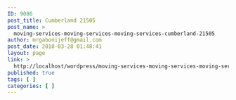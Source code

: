 ```yaml
---
ID: 9086
post_title: Cumberland 21505
post_name: >
  moving-services-moving-services-moving-services-cumberland-21505
author: mrgabonijeff@gmail.com
post_date: 2018-03-28 01:48:41
layout: page
link: >
  http://localhost/wordpress/moving-services-moving-services-moving-services-cumberland-21505/
published: true
tags: [ ]
categories: [ ]
---
```

